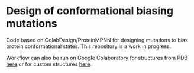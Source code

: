 # Design of conformational biasing mutations

Code based on ColabDesign/ProteinMPNN for designing mutations to bias protein conformational states. This repository is a work in progress. 

Workflow can also be run on Google Colaboratory for structures from PDB [here](https://colab.research.google.com/drive/1hkBwsePRZnaHATNKskIwc1ayG72otU6C?usp=sharing) or for custom structures [here](https://colab.research.google.com/drive/1qftE5uPRQuE8ZbQYmWp-MwVduJiot9I9).
